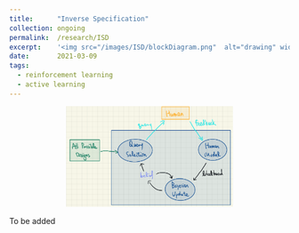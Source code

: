 ```yaml
---
title: 		"Inverse Specification"
collection:	ongoing
permalink: 	/research/ISD
excerpt:    '<img src="/images/ISD/blockDiagram.png"  alt="drawing" width="300"/>'
date: 		2021-03-09
tags:
  - reinforcement learning
  - active learning
---
```


<center>
	<img src="/images/ISD/blockDiagram.png"  alt="drawing" width="300"/>
</center>

To be added

